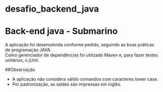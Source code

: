 # desafio_backend_java

Back-end java - Submarino 
=========================

A aplicação foi desenvolvida conforme pedido, seguindo as boas práticas de programação JAVA.  
Como gerenciador de dependências foi utilizado Maven e, para fazer testes unitários, o jUnit.

##Observação
- A aplicação não considera válido comandos com caracteres lower case. 
- Por padronização, as saídas são impressas em inglês. 

